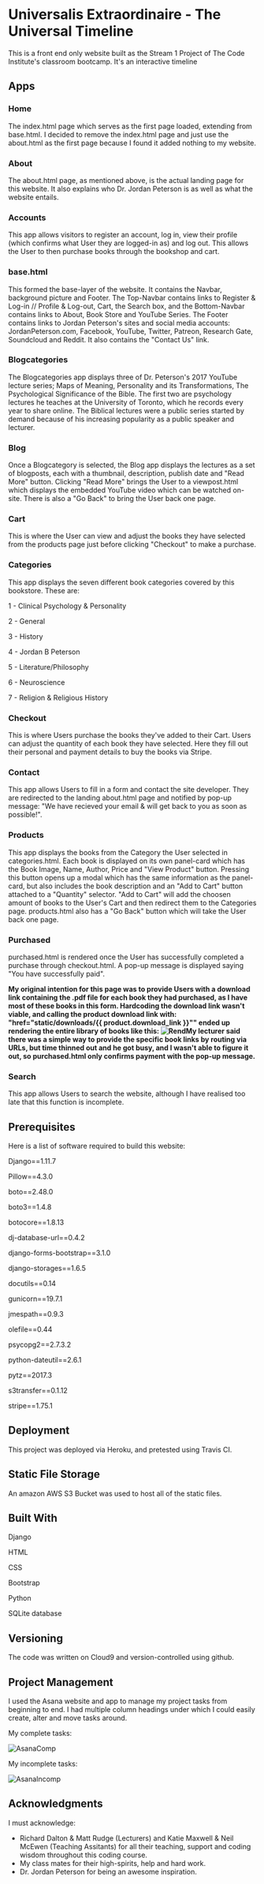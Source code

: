# Universalis Extraordinaire - The Universal Timeline

This is a front end only website built as the Stream 1 Project of The Code Institute's classroom bootcamp. It's an interactive timeline


<!--## Live Demo-->

<!--Here is the link for the Heroku-deployed website https://dr-jordan-peterson-bookstore.herokuapp.com/-->


## Apps

### Home

The index.html page which serves as the first page loaded, extending from base.html. I decided to remove the index.html page and just use the about.html as the first page because I found it added nothing to my website.


### About

The about.html page, as mentioned above, is the actual landing page for this website. It also explains who Dr. Jordan Peterson is as well as what the website entails.

### Accounts

This app allows visitors to register an account, log in, view their profile (which confirms what User they are logged-in as) and log out. This allows the User to then purchase books through the bookshop and cart.


### base.html

This formed the base-layer of the website. It contains the Navbar, background picture and Footer. The Top-Navbar contains links to Register & Log-in // Profile & Log-out, Cart, the Search box, and the Bottom-Navbar contains links to About, Book Store and YouTube Series.
The Footer contains links to Jordan Peterson's sites and social media accounts: JordanPeterson.com, Facebook, YouTube, Twitter, Patreon, Research Gate, Soundcloud and Reddit. It also contains the "Contact Us" link. 


### Blogcategories

The Blogcategories app displays three of Dr. Peterson's 2017 YouTube lecture series; Maps of Meaning, Personality and its Transformations, The Psychological Significance of the Bible. The first two are psychology lectures he teaches at the University of Toronto, which he records every year to share online. The Biblical lectures were a public series started by demand because of his increasing popularity as a public speaker and lecturer.

### Blog

Once a Blogcategory is selected, the Blog app displays the lectures as a set of blogposts, each with a thumbnail, description, publish date and "Read More" button. Clicking "Read More" brings the User to a viewpost.html which displays the embedded YouTube video which can be watched on-site. There is also a "Go Back" to bring the User back one page.


### Cart

This is where the User can view and adjust the books they have selected from the products page just before clicking "Checkout" to make a purchase.


### Categories

This app displays the seven different book categories covered by this bookstore. These are:

1 - Clinical Psychology & Personality

2 - General

3 - History

4 - Jordan B Peterson

5 - Literature/Philosophy

6 - Neuroscience

7 - Religion & Religious History


### Checkout

This is where Users purchase the books they've added to their Cart. Users can adjust the quantity of each book they have selected. Here they fill out their personal and payment details to buy the books via Stripe.


### Contact

This app allows Users to fill in a form and contact the site developer. They are redirected to the landing about.html page and notified by pop-up message: "We have recieved your email & will get back to you as soon as possible!".


### Products

This app displays the books from the Category the User selected in categories.html. Each book is displayed on its own panel-card which has the Book Image, Name, Author, Price and "View Product" button. Pressing this button opens up a modal which has the same information as the panel-card, but also includes the book description and an "Add to Cart" button attached to a "Quantity" selector. "Add to Cart" will add the choosen amount of books to the User's Cart and then redirect them to the Categories page. products.html also has a "Go Back" button which will take the User back one page.


### Purchased

purchased.html is rendered once the User has successfully completed a purchase through checkout.html. A pop-up message is displayed saying "You have successfully paid".

**My original intention for this page was to provide Users with a download link containing the .pdf file for each book they had purchased,  as I have most of these books in this form. Hardcoding the download link wasn't viable, and calling the product download link with: "href="static/downloads/{{ product.download_link }}"" ended up rendering the entire library of books like this: ![Rend](https://s3-eu-west-1.amazonaws.com/jordan-peterson-bookstore/static/images/PurchasedFullRend.png "Full library download rendering")My lecturer said there was a simple way to provide the specific book links by routing via URLs, but time thinned out and he got busy, and I wasn't able to figure it out, so purchased.html only confirms payment with the pop-up message.**


### Search

This app allows Users to search the website, although I have realised too late that this function is incomplete.


## Prerequisites

Here is a list of software required to build this website:

Django==1.11.7

Pillow==4.3.0

boto==2.48.0

boto3==1.4.8

botocore==1.8.13

dj-database-url==0.4.2

django-forms-bootstrap==3.1.0

django-storages==1.6.5

docutils==0.14

gunicorn==19.7.1

jmespath==0.9.3

olefile==0.44

psycopg2==2.7.3.2

python-dateutil==2.6.1

pytz==2017.3

s3transfer==0.1.12

stripe==1.75.1


## Deployment

This project was deployed via Heroku, and pretested using Travis CI.


## Static File Storage

An amazon AWS S3 Bucket was used to host all of the static files.


## Built With

Django

HTML

CSS

Bootstrap

Python

SQLite database


## Versioning

The code was written on Cloud9 and version-controlled using github.


## Project Management

I used the Asana website and app to manage my project tasks from beginning to end. I had multiple column headings under which I could easily create, alter and move tasks around.


My complete tasks:

![AsanaComp](https://s3-eu-west-1.amazonaws.com/jordan-peterson-bookstore/static/images/Asana_JPB_com.png "Asana Complete Tasks")


My incomplete tasks:

![AsanaIncomp](https://s3-eu-west-1.amazonaws.com/jordan-peterson-bookstore/static/images/Asana_JPB_incom.png "Asana Incomplete Tasks")


## Acknowledgments

I must acknowledge:

- Richard Dalton & Matt Rudge (Lecturers) and Katie Maxwell & Neil McEwen (Teaching Assitants) for all their teaching, support and coding wisdom throughout this coding course.
- My class mates for their high-spirits, help and hard work.
- Dr. Jordan Peterson for being an awesome inspiration.




<!--```-->
<!--Give examples-->
<!--```-->

<!--### Installing-->

<!--A step by step series of examples that tell you have to get a development env running-->

<!--Say what the step will be-->

<!--```-->
<!--Give the example-->
<!--```-->

<!--And repeat-->

<!--```-->
<!--until finished-->
<!--```-->

<!--End with an example of getting some data out of the system or using it for a little demo-->

<!--## Running the tests-->

<!--Explain how to run the automated tests for this system-->

<!--### Break down into end to end tests-->

<!--Explain what these tests test and why-->

<!--```-->
<!--Give an example-->
<!--```-->

<!--### And coding style tests-->

<!--Explain what these tests test and why-->

<!--```-->
<!--Give an example-->
<!--```-->
